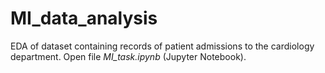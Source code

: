 # MI_data_analysis

EDA of dataset containing records of patient admissions to the cardiology department.
Open file *MI_task.ipynb* (Jupyter Notebook).
